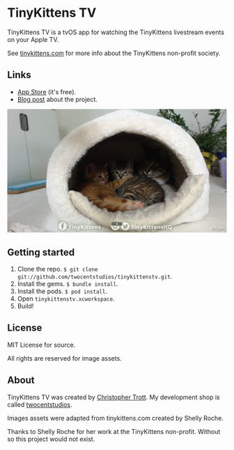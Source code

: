 # TinyKittens TV

TinyKittens TV is a tvOS app for watching the TinyKittens livestream events on your Apple TV.

See [tinykittens.com](http://tinykittens.com) for more info about the TinyKittens non-profit society.

## Links

* [App Store](https://itunes.apple.com/us/app/tinykittens-rescue-kitten-tv/id1052349833?ls=1&mt=8) (it's free).
* [Blog post](http://twocentstudios.com/2015/10/29/fall-2015-project-wrap-up/#tinykittens-tv) about the project.

![Screenshot 1](https://github.com/twocentstudios/tinykittenstv/blob/master/marketing/2.0.0/tinykittens-tv-home.png)

## Getting started

1. Clone the repo. `$ git clone git://github.com/twocentstudios/tinykittenstv.git`.
1. Install the gems. `$ bundle install`.
1. Install the pods. `$ pod install`.
1. Open `tinykittenstv.xcworkspace`.
1. Build!

## License

MIT License for source.

All rights are reserved for image assets.

## About

TinyKittens TV was created by [Christopher Trott](http://twitter.com/twocentstudios). My development shop is called [twocentstudios](http://twocentstudios.com).

Images assets were adapted from tinykittens.com created by Shelly Roche.

Thanks to Shelly Roche for her work at the TinyKittens non-profit. Without so this project would not exist.
